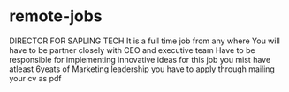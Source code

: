 # remote-jobs
DIRECTOR FOR SAPLING TECH
It is a full time job from any where
You will have to be partner closely with CEO and executive team
Have to be responsible for implementing innovative ideas
for this job you mist have atleast 6yeats of Marketing leadership
you have to apply through mailing your cv as pdf
